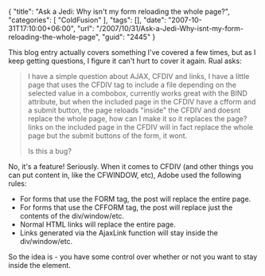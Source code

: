 {
	"title": "Ask a Jedi: Why isn't my form reloading the whole page?",
	"categories": [
		"ColdFusion"
	],
	"tags": [],
	"date": "2007-10-31T17:10:00+06:00",
	"url": "/2007/10/31/Ask-a-Jedi-Why-isnt-my-form-reloading-the-whole-page",
	"guid": "2445"
}

This blog entry actually covers something I've covered a few times, but as I keep getting questions, I figure it can't hurt to cover it again. Rual asks:

<blockquote>
<p>
I have a simple question about AJAX, CFDIV and links, I have a little page that
uses the CFDIV tag to include a file depending on the selected value in a
combobox, currently works great with the BIND attribute, but when the included
page in the CFDIV have a cfform and a submit button, the page reloads "inside"
the CFDIV and doesnt replace the whole page, how can I make it so it replaces
the page? links on the included page in the CFDIV will in fact replace the whole
page but the submit buttons of the form, it wont.

Is this a bug?
</p>
</blockquote>

No, it's a feature! Seriously. When it comes to CFDIV (and other things you can put content in, like the CFWINDOW, etc), Adobe used the following rules:

<ul>
<li>For forms that use the FORM tag, the post will replace the entire page.
<li>For forms that use the CFFORM tag, the post will replace just the contents of the div/window/etc. 
<li>Normal HTML links will replace the entire page.
<li>Links generated via the AjaxLink function will stay inside the div/window/etc.
</ul>

So the idea is - you have some control over whether or not you want to stay inside the element.